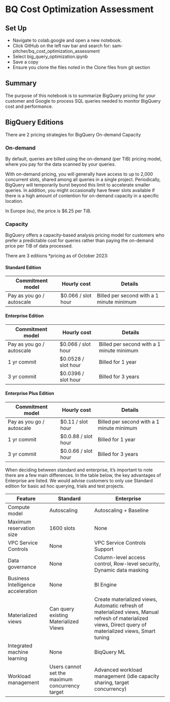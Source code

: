 # BQ Cost Optimization Assessment

## Set Up
- Navigate to colab.google and open a new notebook.
- Click GitHub on the left nav bar and search for: sam-pitcher/bq_cost_optimization_assessment
- Select big_query_optimization.ipynb
- Save a copy
- Ensure you clone the files noted in the Clone files from git section

## Summary
The purpose of this notebook is to summarize BigQuery pricing for your customer and Google to process SQL queries needed to monitor BigQuery cost and performance.

## BigQuery Editions
There are 2 pricing strategies for BigQuery
On-demand
Capacity

### On-demand
By default, queries are billed using the on-demand (per TiB) pricing model, where you pay for the data scanned by your queries.

With on-demand pricing, you will generally have access to up to 2,000 concurrent slots, shared among all queries in a single project. Periodically, BigQuery will temporarily burst beyond this limit to accelerate smaller queries. In addition, you might occasionally have fewer slots available if there is a high amount of contention for on-demand capacity in a specific location.

In Europe (eu), the price is $6.25 per TiB.

### Capacity
BigQuery offers a capacity-based analysis pricing model for customers who prefer a predictable cost for queries rather than paying the on-demand price per TiB of data processed.

There are 3 editions *pricing as of October 2023:

#### Standard Edition
| Commitment model | Hourly cost | Details |
| - | - | - |
| Pay as you go / autoscale | \$0.066 / slot hour | Billed per second with a 1 minute minimum |

#### Enterprise Edition
Commitment model | Hourly cost | Details |
| - | - | - |
| Pay as you go / autoscale | \$0.066 / slot hour | Billed per second with a 1 minute minimum |
| 1 yr commit | \$0.0528 / slot hour | Billed for 1 year |
| 3 yr commit | \$0.0396 / slot hour | Billed for 3 years |

#### Enterprise Plus Edition
Commitment model | Hourly cost | Details |
| - | - | - |
| Pay as you go / autoscale | \$0.11 / slot hour | Billed per second with a 1 minute minimum |
| 1 yr commit | \$0.0.88 / slot hour | Billed for 1 year |
| 3 yr commit | \$0.0.66 / slot hour | Billed for 3 years |

When deciding between standard and enterprise, it’s important to note there are a few main differences. In the table below, the key advantages of Enterprise are listed. We would advise customers to only use Standard edition for basic ad hoc querying, trials and test projects.



Feature | Standard | Enterprise |
| - | - | - |
| Compute model | Autoscaling | Autoscaling + Baseline |
| Maximum reservation size | 1600 slots | None |
| VPC Service Controls | None | VPC Service Controls Support |
| Data governance	| None | Column-level access control, Row-level security, Dynamic data masking |
| Business Intelligence acceleration | None | BI Engine |
| Materialized views | Can query existing Materialized Views | Create materialized views, Automatic refresh of materialized views, Manual refresh of materialized views, Direct query of materialized views, Smart tuning |
| Integrated machine learning | None | BiqQuery ML |
| Workload management | Users cannot set the maximum concurrency target | Advanced workload management (idle capacity sharing, target concurrency) |# bq_cost_optimization_assessment
